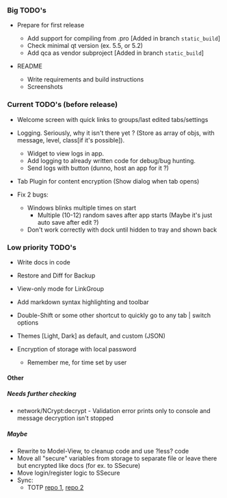### Big TODO's
- Prepare for first release
  - Add support for compiling from .pro [Added in branch `static_build`]
  - Check minimal qt version (ex. 5.5, or 5.2)
  - Add qca as vendor subproject [Added in branch `static_build`]
  
- README
  - Write requirements and build instructions
  - Screenshots


### Current TODO's (before release)
- Welcome screen with quick links to groups/last edited tabs/settings

- Logging. Seriously, why it isn't there yet ? (Store as array of objs, with message, level, class[if it's possible]). 
  - Widget to view logs in app.
  - Add logging to already written code for debug/bug hunting.
  - Send logs with button (dunno, host an app for it ?)

- Tab Plugin for content encryption (Show dialog when tab opens)

- Fix 2 bugs:
  - Windows blinks multiple times on start
    - Multiple (10-12) random saves after app starts (Maybe it's just auto save after edit ?)
  - Don't work correctly with dock until hidden to tray and shown back

### Low priority TODO's
- Write docs in code

- Restore and Diff for Backup

- View-only mode for LinkGroup

- Add markdown syntax highlighting and toolbar

- Double-Shift or some other shortcut to quickly go to any tab | switch options

- Themes [Light, Dark] as default, and custom (JSON)

- Encryption of storage with local password
  - Remember me, for time set by user


#### Other 
##### Needs further checking
- network/NCrypt:decrypt - Validation error prints only to console and message decryption isn't stopped


##### Maybe
- Rewrite to Model-View, to cleanup code and use ?less? code
- Move all "secure" variables from storage to separate file or leave there but encrypted like docs (for ex. to SSecure)
- Move login/register logic to SSecure
- Sync:
  - TOTP [repo 1](https://github.com/RavuAlHemio/cpptotp), [repo 2](https://github.com/andreagrandi/QGoogleAuth)
